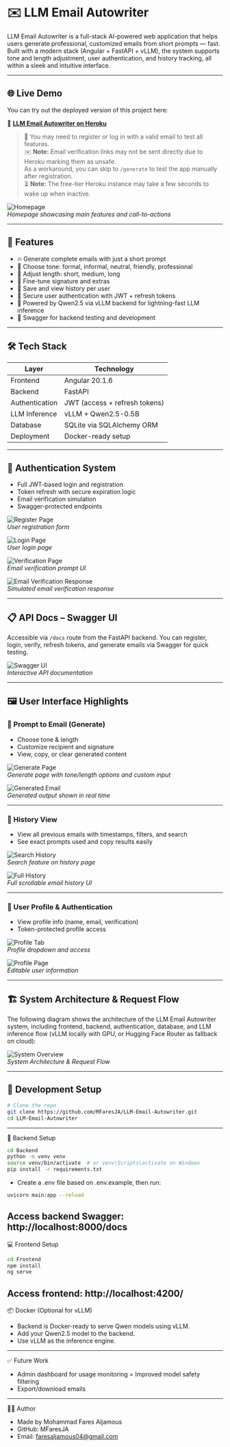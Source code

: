 # ✉️ LLM Email Autowriter

LLM Email Autowriter is a full-stack AI-powered web application that helps users generate professional, customized emails from short prompts — fast. Built with a modern stack (Angular + FastAPI + vLLM), the system supports tone and length adjustment, user authentication, and history tracking, all within a sleek and intuitive interface.

---

## 🌐 Live Demo

You can try out the deployed version of this project here:

🔗 **[LLM Email Autowriter on Heroku](https://your-heroku-app-name.herokuapp.com/)**

> 🧪 You may need to register or log in with a valid email to test all features.  
> ✉️ **Note:** Email verification links may not be sent directly due to Heroku marking them as unsafe.  
> As a workaround, you can skip to `/generate` to test the app manually after registration.  
> ⏳ **Note:** The free-tier Heroku instance may take a few seconds to wake up when inactive.

![Homepage](./assets/homepage.jpg)  
*Homepage showcasing main features and call-to-actions*

---

## 🚀 Features

- 🔥 Generate complete emails with just a short prompt  
- 🎯 Choose tone: formal, informal, neutral, friendly, professional  
- 📏 Adjust length: short, medium, long  
- 📝 Fine-tune signature and extras  
- 💾 Save and view history per user  
- 🔐 Secure user authentication with JWT + refresh tokens  
- 🧠 Powered by Qwen2.5 via vLLM backend for lightning-fast LLM inference  
- 🧪 Swagger for backend testing and development  

---

## 🛠️ Tech Stack

| Layer           | Technology                    |
|----------------|-------------------------------|
| Frontend       | Angular 20.1.6                |
| Backend        | FastAPI                       |
| Authentication | JWT (access + refresh tokens) |
| LLM Inference  | vLLM + Qwen2.5-0.5B            |
| Database       | SQLite via SQLAlchemy ORM      |
| Deployment     | Docker-ready setup             |

---

## 🔐 Authentication System

- Full JWT-based login and registration  
- Token refresh with secure expiration logic  
- Email verification simulation  
- Swagger-protected endpoints  

![Register Page](./assets/registerpage.jpg)  
*User registration form*

![Login Page](./assets/loginpage.jpg)  
*User login page*

![Verification Page](./assets/verificationpage.png)  
*Email verification prompt UI*

![Email Verification Response](./assets/emailverification.jpg)  
*Simulated email verification response*

---

## 📋 API Docs – Swagger UI

Accessible via `/docs` route from the FastAPI backend. You can register, login, verify, refresh tokens, and generate emails via Swagger for quick testing.

![Swagger UI](./assets/swaggerpage.jpg)  
*Interactive API documentation*

---

## 🖼️ User Interface Highlights

### 🧠 Prompt to Email (Generate)

- Choose tone & length  
- Customize recipient and signature  
- View, copy, or clear generated content  

![Generate Page](./assets/PromptWithMoreSpecification.jpg)  
*Generate page with tone/length options and custom input*

![Generated Email](./assets/generatedEmail.jpg)  
*Generated output shown in real time*

---

### 🧾 History View

- View all previous emails with timestamps, filters, and search  
- See exact prompts used and copy results easily  

![Search History](./assets/searchingusingsearchbarinHistory.jpg)  
*Search feature on history page*

![Full History](./assets/HistoryPage.jpg)  
*Full scrollable email history UI*

---

### 👤 User Profile & Authentication

- View profile info (name, email, verification)  
- Token-protected profile access  

![Profile Tab](./assets/ProfileTap.jpg)  
*Profile dropdown and access*

![Profile Page](./assets/ProfilePage.jpg)  
*Editable user information*

---

## 🏗️ System Architecture & Request Flow

The following diagram shows the architecture of the LLM Email Autowriter system, including frontend, backend, authentication, database, and LLM inference flow (vLLM locally with GPU, or Hugging Face Router as fallback on cloud):

![System Overview](./assets/Systemoverview.png)  
*System Architecture & Request Flow*

---

## 🧪 Development Setup

```bash
# Clone the repo
git clone https://github.com/MFaresJA/LLM-Email-Autowriter.git
cd LLM-Email-Autowriter
```
---
🔧 Backend Setup
```bash
cd Backend
python -m venv venv
source venv/bin/activate  # or venv\Scripts\activate on Windows
pip install -r requirements.txt
```
- Create a .env file based on .env.example, then run:
```bash
uvicorn main:app --reload
```
Access backend Swagger: http://localhost:8000/docs
---
💻 Frontend Setup
```bash
cd Frontend
npm install
ng serve
```
Access frontend: http://localhost:4200/
---
📦 Docker (Optional for vLLM)
- Backend is Docker-ready to serve Qwen models using vLLM.
- Add your Qwen2.5 model to the backend.
- Use vLLM as the inference engine.
---
✅ Future Work
- Admin dashboard for usage monitoring
= Improved model safety filtering
- Export/download emails
---
👨‍💻 Author
- Made by Mohammad Fares Aljamous
- GitHub: MFaresJA
- Email: faresaljamous04@gmail.com
